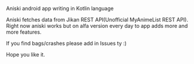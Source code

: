Aniski android app writing in Kotlin language

Aniski fetches data from Jikan REST API(Unofficial MyAnimeList REST API).
Right now aniski works but on alfa version every day to app adds more and more features. 

If you find bags/crashes please add in Issues ty :)

Hope you like it.
